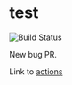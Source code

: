 # test

![Build Status](https://github.com/vladgh/test/actions/workflows/debug.yml/badge.svg)

New bug PR.

Link to [actions](/actions)
